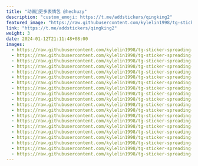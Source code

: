 ```yaml
---
title: "动画🧡更多表情包 @hechuzy"
description: "custom_emoji: https://t.me/addstickers/qingking2"
featured_image: "https://raw.githubusercontent.com/kylelin1998/tg-sticker-spreading-worldwide-images/main/img/7e347df6-c695-48ae-adb9-48612c3065ee.jpg"
link: "https://t.me/addstickers/qingking2"
weight: 3
date: 2024-01-12T21:11:48+08:00
images:
  - https://raw.githubusercontent.com/kylelin1998/tg-sticker-spreading-worldwide-images/main/img/7e347df6-c695-48ae-adb9-48612c3065ee.jpg
  - https://raw.githubusercontent.com/kylelin1998/tg-sticker-spreading-worldwide-images/main/img/52edc328-76c0-463a-a489-860242d85263.jpg
  - https://raw.githubusercontent.com/kylelin1998/tg-sticker-spreading-worldwide-images/main/img/6c6e49d4-68e0-4843-9991-f217fd8c3822.jpg
  - https://raw.githubusercontent.com/kylelin1998/tg-sticker-spreading-worldwide-images/main/img/9869fdbc-02b6-4331-8eb7-9e88db4717d5.jpg
  - https://raw.githubusercontent.com/kylelin1998/tg-sticker-spreading-worldwide-images/main/img/1c7c26c8-f45f-4f14-bf41-d65e0cc7303d.jpg
  - https://raw.githubusercontent.com/kylelin1998/tg-sticker-spreading-worldwide-images/main/img/c948d30a-4400-48ed-9caf-a2b8626c9860.jpg
  - https://raw.githubusercontent.com/kylelin1998/tg-sticker-spreading-worldwide-images/main/img/44e4f043-b29a-4393-a8fc-57858a438c27.jpg
  - https://raw.githubusercontent.com/kylelin1998/tg-sticker-spreading-worldwide-images/main/img/0f9aa49e-ba0e-4c67-8137-4695a732472b.jpg
  - https://raw.githubusercontent.com/kylelin1998/tg-sticker-spreading-worldwide-images/main/img/d0414e3d-817c-4152-9afe-2197acb4049e.jpg
  - https://raw.githubusercontent.com/kylelin1998/tg-sticker-spreading-worldwide-images/main/img/9b235abd-b12b-448d-be0a-a4b19db4354b.jpg
  - https://raw.githubusercontent.com/kylelin1998/tg-sticker-spreading-worldwide-images/main/img/041769f3-00f7-4eab-8132-a498eb0b9876.jpg
  - https://raw.githubusercontent.com/kylelin1998/tg-sticker-spreading-worldwide-images/main/img/d5d166e4-d5a9-4b58-bb4e-7ebeb3c9e0a9.jpg
  - https://raw.githubusercontent.com/kylelin1998/tg-sticker-spreading-worldwide-images/main/img/187fa542-bc04-4454-8cb5-d9a2c5f0b760.jpg
  - https://raw.githubusercontent.com/kylelin1998/tg-sticker-spreading-worldwide-images/main/img/0d38d504-963b-4a26-adb2-8a9f880b795e.jpg
  - https://raw.githubusercontent.com/kylelin1998/tg-sticker-spreading-worldwide-images/main/img/9de3f6bc-e339-43db-929b-6030496ca95f.jpg
  - https://raw.githubusercontent.com/kylelin1998/tg-sticker-spreading-worldwide-images/main/img/273827b2-5adc-4621-bbc4-547c88e684d0.jpg
  - https://raw.githubusercontent.com/kylelin1998/tg-sticker-spreading-worldwide-images/main/img/92f82012-f665-49c7-a342-971e35be349c.jpg
  - https://raw.githubusercontent.com/kylelin1998/tg-sticker-spreading-worldwide-images/main/img/d438dc83-e277-4ea5-a302-81e6900bc518.jpg
  - https://raw.githubusercontent.com/kylelin1998/tg-sticker-spreading-worldwide-images/main/img/289e295e-565a-4e95-bb0c-a5a4af4251d0.jpg
  - https://raw.githubusercontent.com/kylelin1998/tg-sticker-spreading-worldwide-images/main/img/fcc32f4b-c0f3-440a-8d63-49967a56efd8.jpg
---
```

